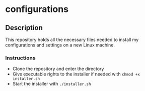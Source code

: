 # configurations

## Description

This repository holds all the necessary files needed to install my configurations and settings on a new Linux machine.

### Instructions

* Clone the repository and enter the directory
* Give executable rights to the installer if needed with `chmod +x installer.sh`
* Start the installer with `./installer.sh`
